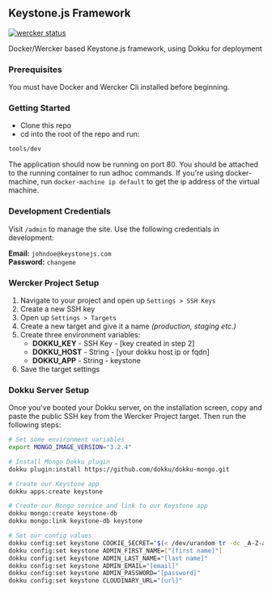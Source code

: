## Keystone.js Framework

[![wercker status](https://app.wercker.com/status/0c561dfe9bee08d97f6185dd8b9a9e8d/s "wercker status")](https://app.wercker.com/project/bykey/0c561dfe9bee08d97f6185dd8b9a9e8d)

Docker/Wercker based Keystone.js framework, using Dokku for deployment

### Prerequisites

You must have Docker and Wercker Cli installed before beginning.

### Getting Started

* Clone this repo
* cd into the root of the repo and run:

```bash
tools/dev
```

The application should now be running on port 80. You should be attached to the running container to run adhoc commands. If you're using docker-machine, run `docker-machine ip default` to get the ip address of the virtual machine.

### Development Credentials

Visit `/admin` to manage the site. Use the following credentials in development:

**Email:** `johndoe@keystonejs.com`  
**Password:** `changeme`

### Wercker Project Setup

1. Navigate to your project and open up `Settings > SSH Keys`
2. Create a new SSH key
3. Open up `Settings > Targets`
4. Create a new target and give it a name *(production, staging etc.)*
5. Create three environment variables:
    - **DOKKU_KEY** - SSH Key - [key created in step 2]
    - **DOKKU_HOST** - String - [your dokku host ip or fqdn]
    - **DOKKU_APP** - String - keystone
6. Save the target settings

### Dokku Server Setup

Once you've booted your Dokku server, on the installation screen, copy and paste the public SSH key from the Wercker Project target. Then run the following steps:

```bash
# Set some environment variables
export MONGO_IMAGE_VERSION="3.2.4"

# Install Mongo Dokku plugin
dokku plugin:install https://github.com/dokku/dokku-mongo.git

# Create our Keystone app
dokku apps:create keystone

# Create our Mongo service and link to our Keystone app
dokku mongo:create keystone-db
dokku mongo:link keystone-db keystone

# Set our config values
dokku config:set keystone COOKIE_SECRET="$(< /dev/urandom tr -dc _A-Z-a-z-0-9 | head -c64)"
dokku config:set keystone ADMIN_FIRST_NAME=["[first name]"]
dokku config:set keystone ADMIN_LAST_NAME="[last name]"
dokku config:set keystone ADMIN_EMAIL="[email]"
dokku config:set keystone ADMIN_PASSWORD="[password]"
dokku config:set keystone CLOUDINARY_URL="[url]"
```
